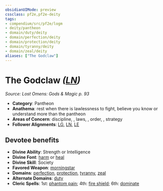 ```yaml
---
obsidianUIMode: preview
cssclass: pf2e,pf2e-deity
tags:
- compendium/src/pf2e/logm
- deity/pantheon
- domain/duty/deity
- domain/perfection/deity
- domain/protection/deity
- domain/tyranny/deity
- domain/zeal/deity
aliases: ["The Godclaw"]
---
```

# The Godclaw *([LN](/rules/traits/lawful-neutral-b1.md))*  
*Source: Lost Omens: Gods & Magic p. 93*  

- **Category**: Pantheon
- **Anathema**: rest when there is lawlessness to fight, believe you know or understand more than the pantheon
- **Areas of Concern**: discipline, , laws, , order, , strategy
- **Follower Alignments**: [LG](/rules/traits/lawful-goo-b1.md), [LN](/rules/traits/lawful-neutral-b1.md), [LE](/rules/traits/lawful-evil-b1.md)

## Devotee benefits

- **Divine Ability**: Strength or Intelligence
- **Divine Font**: [harm](/compendium/spells/harm.md) or [heal](/compendium/spells/heal.md)
- **Divine Skill**: Society
- **Favored Weapon**: [morningstar](/compendium/equipment/items/morningstar.md)
- **Domains**: [perfection](/compendium/setting/domains.md#Perfection), [protection](/compendium/setting/domains.md#Protection), [tyranny](/compendium/setting/domains.md#Tyranny), [zeal](/compendium/setting/domains.md#Zeal)
- **Alternate Domains**: [duty](/compendium/setting/domains.md#Duty)
- **Cleric Spells**: 1st: [phantom pain](/compendium/spells/phantom-pain.md); 4th: [fire shield](/compendium/spells/fire-shield.md); 6th: [dominate](/compendium/spells/dominate.md)